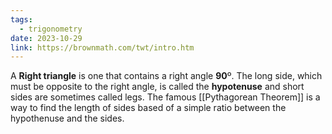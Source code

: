 ```yaml
---
tags:
  - trigonometry
date: 2023-10-29
link: https://brownmath.com/twt/intro.htm
---
```

A **Right triangle** is one that contains a right angle **90**º. The long side, which must be opposite to the right angle, is called the **hypotenuse** and short sides are sometimes called legs.
The famous [[Pythagorean Theorem]] is a way to find the length of sides based of a simple ratio between the hypothenuse and the sides.